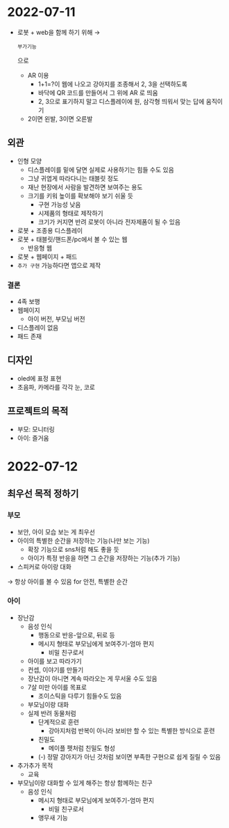 # 2022-07-11

- 로봇 + web을 함께 하기 위해 → 

  ```
  부가기능
  ```

   으로

  - AR 이용
    - 1+1=?이 웹에 나오고 강아지를 조종해서 2, 3을 선택하도록
    - 바닥에 QR 코드를 만들어서 그 위에 AR 로 띄움
    - 2, 3으로 표기하지 말고 디스플레이에 원, 삼각형 띄워서 맞는 답에 움직이기
  - 2이면 왼발, 3이면 오른발

## 외관

- 인형 모양
  - 디스플레이를 밑에 달면 실제로 사용하기는 힘들 수도 있음
  - 그냥 귀엽게 따라다니는 태블릿 정도
  - 재난 현장에서 사람을 발견하면 보여주는 용도
  - 크기를 키워 높이를 확보해야 보기 쉬울 듯
    - 구현 가능성 낮음
    - 시제품의 형태로 제작하기
    - 크기가 커지면 반려 로봇이 아니라 전자제품이 될 수 있음
- 로봇 + 조종용 디스플레이
- 로봇 + 태블릿/핸드폰/pc에서 볼 수 있는 웹
  - 반응형 웹
- 로봇 + 웹페이지 + 패드
- `추가 구현` 가능하다면 앱으로 제작

### 결론

- 4족 보행
- 웹페이지
  - 아이 버전, 부모님 버전
- 디스플레이 없음
- 패드 존재

## 디자인

- oled에 표정 표현
- 초음파, 카메라를 각각 눈, 코로

## 프로젝트의 목적

- 부모: 모니터링
- 아이: 즐거움



# 2022-07-12

## 최우선 목적 정하기

### 부모

- 보안, 아이 모습 보는 게 최우선
- 아이의 특별한 순간을 저장하는 기능(나만 보는 기능)
  - 확장 기능으로 sns처럼 해도 좋을 듯
  - 아이가 특정 반응을 하면 그 순간을 저장하는 기능(추가 기능)
- 스피커로 아이랑 대화

→ 항상 아이를 볼 수 있음 for 안전, 특별한 순간

### 아이

- 장난감
  - 음성 인식
    - 행동으로 반응-앞으로, 뒤로 등
    - 메시지 형태로 부모님에게 보여주기-엄마 편지
      - 비밀 친구로서
  - 아이를 보고 따라가기
  - 컨셉, 이야기를 만들기
  - 장난감이 아니면 계속 따라오는 게 무서울 수도 있음
  - 7살 미만 아이를 목표로
    - 조이스틱을 다루기 힘들수도 있음
  - 부모님이랑 대화
  - 실제 반려 동물처럼
    - 단계적으로 훈련
      - 강아지처럼 반복이 아니라 보비만 할 수 있는 특별한 방식으로 훈련
    - 친밀도
      - 메이플 펫처럼 친밀도 형성
    - (-) 정말 강아지가 아닌 것처럼 보이면 부족한 구현으로 쉽게 질릴 수 있음
- 추가추가 목적
  - 교육
- 부모님이랑 대화할 수 있게 해주는 항상 함께하는 친구
  - 음성 인식
    - 메시지 형태로 부모님에게 보여주기-엄마 편지
      - 비밀 친구로서
    - 앵무새 기능